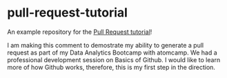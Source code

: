 # pull-request-tutorial
An example repository for the
[Pull Request tutorial](http://hisham.hm/2016/01/01/how-to-make-a-pull-request-on-github-a-quick-tutorial/)!

I am making this comment to demostrate my ability to generate a pull request as part of my Data Analytics Bootcamp with atomcamp. We had a professional development session on Basics of Github. I would like to learn more of how Github works, therefore, this is my first step in the direction.
